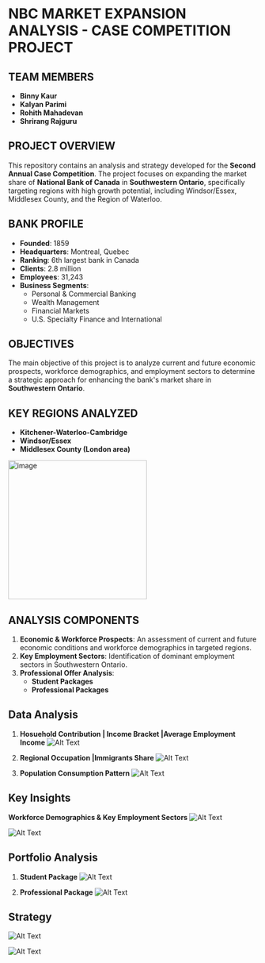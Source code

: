 # NBC MARKET EXPANSION ANALYSIS - CASE COMPETITION PROJECT

## TEAM MEMBERS
- **Binny Kaur**
- **Kalyan Parimi**
- **Rohith Mahadevan**
- **Shrirang Rajguru**

## PROJECT OVERVIEW
This repository contains an analysis and strategy developed for the **Second Annual Case Competition**. The project focuses on expanding the market share of **National Bank of Canada** in **Southwestern Ontario**, specifically targeting regions with high growth potential, including Windsor/Essex, Middlesex County, and the Region of Waterloo.

## BANK PROFILE
- **Founded**: 1859
- **Headquarters**: Montreal, Quebec
- **Ranking**: 6th largest bank in Canada
- **Clients**: 2.8 million
- **Employees**: 31,243
- **Business Segments**:
  - Personal & Commercial Banking
  - Wealth Management
  - Financial Markets
  - U.S. Specialty Finance and International

## OBJECTIVES
The main objective of this project is to analyze current and future economic prospects, workforce demographics, and employment sectors to determine a strategic approach for enhancing the bank's market share in **Southwestern Ontario**.

## KEY REGIONS ANALYZED
- **Kitchener-Waterloo-Cambridge**
- **Windsor/Essex**
- **Middlesex County (London area)**

  
<img width="280" alt="image" src="https://github.com/user-attachments/assets/3d9c79b3-d0d7-425b-bf6c-19e21f46e0d6">


## ANALYSIS COMPONENTS
1. **Economic & Workforce Prospects**: An assessment of current and future economic conditions and workforce demographics in targeted regions.
2. **Key Employment Sectors**: Identification of dominant employment sectors in Southwestern Ontario.
3. **Professional Offer Analysis**:
   - **Student Packages**
   - **Professional Packages**


## Data Analysis 
1. **Hosuehold Contribution | Income Bracket |Average Employment Income**
    ![Alt Text](https://github.com/BinnyKaur/NationalBankOfCanadaCaseStudy/blob/main/Screenshots/Tableau%201.png)

2. **Regional Occupation |Immigrants Share**
    ![Alt Text](https://github.com/BinnyKaur/NationalBankOfCanadaCaseStudy/blob/main/Screenshots/Tableau2.png)

3. **Population Consumption Pattern**
   ![Alt Text](https://github.com/BinnyKaur/NationalBankOfCanadaCaseStudy/blob/main/Screenshots/Tableau3.png)
   

## Key Insights 
 **Workforce Demographics & Key Employment Sectors**
   ![Alt Text](https://github.com/BinnyKaur/NationalBankOfCanadaCaseStudy/blob/main/Screenshots/Insights1.png)

  ![Alt Text](https://github.com/BinnyKaur/NationalBankOfCanadaCaseStudy/blob/main/Screenshots/Insights2.png)

## Portfolio Analysis
1. **Student Package**
    ![Alt Text](https://github.com/BinnyKaur/NationalBankOfCanadaCaseStudy/blob/main/Screenshots/Portfolio1.png)
   
2. **Professional Package**
    ![Alt Text](https://github.com/BinnyKaur/NationalBankOfCanadaCaseStudy/blob/main/Screenshots/Portfolio2.png)
 
## Strategy
![Alt Text](https://github.com/BinnyKaur/NationalBankOfCanadaCaseStudy/blob/main/Screenshots/Strategy%201.png)

![Alt Text](https://github.com/BinnyKaur/NationalBankOfCanadaCaseStudy/blob/main/Screenshots/Strategy%202.png)

